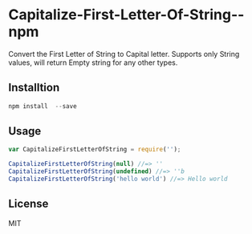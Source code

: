 # Capitalize-First-Letter-Of-String--npm
Convert the First Letter of String to Capital letter. Supports only String values, will return Empty string for any other types.

## Installtion
``` javascript
npm install  --save
```
## Usage
```javascript
var CapitalizeFirstLetterOfString = require('');

CapitalizeFirstLetterOfString(null) //=> ''
CapitalizeFirstLetterOfString(undefined) //=> ''b
CapitalizeFirstLetterOfString('hello world') //=> Hello world
```
## License
MIT
